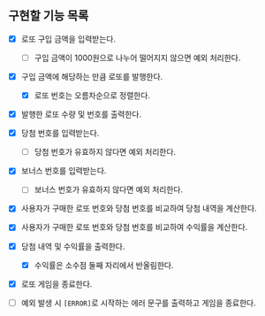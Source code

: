 ## 구현할 기능 목록

- [x] 로또 구입 금액을 입력받는다.

  - [ ] 구입 금액이 1000원으로 나누어 떨어지지 않으면 예외 처리한다.

- [x] 구입 금액에 해당하는 만큼 로또를 발행한다.

  - [x] 로또 번호는 오름차순으로 정렬한다.

- [x] 발행한 로또 수량 및 번호를 출력한다.

- [x] 당첨 번호를 입력받는다.

  - [ ] 당첨 번호가 유효하지 않다면 예외 처리한다.

- [x] 보너스 번호를 입력받는다.

  - [ ] 보너스 번호가 유효하지 않다면 예외 처리한다.

- [x] 사용자가 구매한 로또 번호와 당첨 번호를 비교하여 당첨 내역을 계산한다.

- [x] 사용자가 구매한 로또 번호와 당첨 번호를 비교하여 수익률을 계산한다.

- [x] 당첨 내역 및 수익률을 출력한다.

  - [x] 수익률은 소수점 둘째 자리에서 반올림한다.

- [x] 로또 게임을 종료한다.

- [ ] 예외 발생 시 `[ERROR]`로 시작하는 에러 문구를 출력하고 게임을 종료한다.

